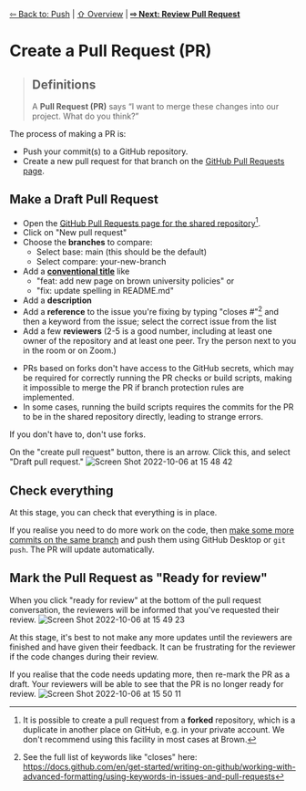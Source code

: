 [⇦ Back to: Push](how-to-push.md) | [⇧ Overview](README.md) | [**⇨ Next: Review Pull Request**](how-to-pr-review.md)

# Create a Pull Request (PR)

> ## Definitions
> A **Pull Request (PR)** says “I want to merge these changes into our project. What do you think?” 

The process of making a PR is:
- Push your commit(s) to a GitHub repository.
- Create a new pull request for that branch on the  [GitHub Pull Requests page](https://github.com/dscov-tutorials/how-to-pr/pulls).

## Make a Draft Pull Request

- Open the [GitHub Pull Requests page for the shared repository](https://github.com/dscov-tutorials/how-to-pr/pulls)[^2].
- Click on "New pull request"
- Choose the **branches** to compare:
  - Select base: main (this should be the default)
  - Select compare: your-new-branch
- Add a [**conventional title**](conventional-names.md) like 
  - "feat: add new page on brown university policies" or 
  - "fix: update spelling in README.md"
- Add a **description**
- Add a **reference** to the issue you're fixing by typing "closes #"[^1] and then a keyword from the issue; select the correct issue from the list
- Add a few **reviewers** (2-5 is a good number, including at least one owner of the repository and at least one peer. Try the person next to you in the room or on Zoom.)

[^1]: See the full list of keywords like "closes" here: https://docs.github.com/en/get-started/writing-on-github/working-with-advanced-formatting/using-keywords-in-issues-and-pull-requests

[^2]: It is possible to create a pull request from a **forked** repository, which is a duplicate in another place on GitHub, e.g. in your private account. We don't recommend using this facility in most cases at Brown. 
  - PRs based on forks don't have access to the GitHub secrets, which may be required for correctly running the PR checks or build scripts, making it impossible to merge the PR if branch protection rules are implemented. 
  - In some cases, running the build scripts requires the commits for the PR to be in the shared repository directly, leading to strange errors. 
  
  If you don't have to, don't use forks.

On the "create pull request" button, there is an arrow. Click this, and select "Draft pull request."
![Screen Shot 2022-10-06 at 15 48 42](https://user-images.githubusercontent.com/2803227/194414058-fc88ff76-4297-4699-bfce-6bc787e549fd.png)


## Check everything

At this stage, you can check that everything is in place.

If you realise you need to do more work on the code, then [make some more commits on the same branch](how-to-commit.md) and push them using GitHub Desktop or `git push`. The PR will update automatically.

## Mark the Pull Request as "Ready for review"

When you click "ready for review" at the bottom of the pull request conversation, the reviewers will be informed that you've requested their review.
![Screen Shot 2022-10-06 at 15 49 23](https://user-images.githubusercontent.com/2803227/194414124-86af1cd6-7ef3-469d-a73b-7756e167c19a.png)


At this stage, it's best to not make any more updates until the reviewers are finished and have given their feedback. It can be frustrating for the reviewer if the code changes during their review.

If you realise that the code needs updating more, then re-mark the PR as a draft. Your reviewers will be able to see that the PR is no longer ready for review. 
![Screen Shot 2022-10-06 at 15 50 11](https://user-images.githubusercontent.com/2803227/194414248-56d4136a-bb05-46bd-989b-eab134659110.png)
